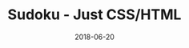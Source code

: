 ---
title: 'Sudoku - Just CSS/HTML'
description: 'Complete a sudoku puzzle without Javascript or server-side interaction.'
gametype: 'simple'
gameid: 100
date: 2018-06-20
tags: []
draft: false
type: 'games'
num19: [{'idx':1,'arr1':[1,2,3,4,5,6,7,8,9],'arr2':[1,2,3,4,5,6,7,8,9]},{'idx':2,'arr1':[1,2,3,4,5,6,7,8,9],'arr2':[1,2,3,4,5,6,7,8,9]},{'idx':3,'arr1':[1,2,3,4,5,6,7,8,9],'arr2':[1,2,3,4,5,6,7,8,9]},{'idx':4,'arr1':[1,2,3,4,5,6,7,8,9],'arr2':[1,2,3,4,5,6,7,8,9]},{'idx':5,'arr1':[1,2,3,4,5,6,7,8,9],'arr2':[1,2,3,4,5,6,7,8,9]},{'idx':6,'arr1':[1,2,3,4,5,6,7,8,9],'arr2':[1,2,3,4,5,6,7,8,9]},{'idx':7,'arr1':[1,2,3,4,5,6,7,8,9],'arr2':[1,2,3,4,5,6,7,8,9]},{'idx':8,'arr1':[1,2,3,4,5,6,7,8,9],'arr2':[1,2,3,4,5,6,7,8,9]},{'idx':9,'arr1':[1,2,3,4,5,6,7,8,9],'arr2':[1,2,3,4,5,6,7,8,9]}]
puzzle: [[0, 0, 3, 1, 0, 0, 0, 0, 8], [0, 7, 0, 0, 4, 0, 0, 6, 5], [0, 0, 0, 0, 0, 9, 0, 0, 0], [0, 0, 8, 0, 1, 5, 9, 0, 7], [0, 0, 5, 0, 0, 0, 1, 0, 0], [0, 0, 1, 0, 9, 2, 8, 0, 6], [0, 0, 0, 0, 0, 8, 0, 0, 0], [0, 8, 0, 0, 7, 0, 0, 2, 4], [0, 0, 4, 2, 0, 0, 0, 0, 9]]
layout: 'sudokucssstatic'
---